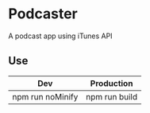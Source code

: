 # Podcaster

A podcast app using iTunes API

## Use

| Dev | Production |
|--|--|
| npm run noMinify | npm run build |